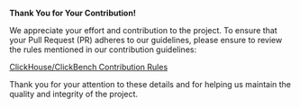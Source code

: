 **Thank You for Your Contribution!**

We appreciate your effort and contribution to the project. To ensure that your Pull Request (PR) adheres to our guidelines, please ensure to review the rules mentioned in our contribution guidelines:

[ClickHouse/ClickBench Contribution Rules](https://github.com/ClickHouse/ClickBench#rules-and-contribution)

Thank you for your attention to these details and for helping us maintain the quality and integrity of the project.

